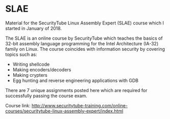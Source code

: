# SLAE
Material for the SecurityTube Linux Assembly Expert (SLAE) course which I started in January of 2018.

The SLAE is an online course by SecurityTube which teaches the basics of 32-bit assembly language programming for the Intel Architecture (IA-32) family on Linux. The course coincides with information security by covering topics such as:
  - Writing shellcode
  - Making encoders/decoders
  - Making crypters
  - Egg hunting and reverse engineering applications with GDB

There are 7 unique assignments posted here which are required for successfully passing the course exam. 

Course link: http://www.securitytube-training.com/online-courses/securitytube-linux-assembly-expert/index.html
